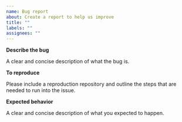 ```yaml
---
name: Bug report
about: Create a report to help us improve
title: ""
labels: ""
assignees: ""
---
```


**Describe the bug**

A clear and concise description of what the bug is.

**To reproduce**

Please include a reproduction repository and outline the steps that are needed to run into the issue.

**Expected behavior**

A clear and concise description of what you expected to happen.
